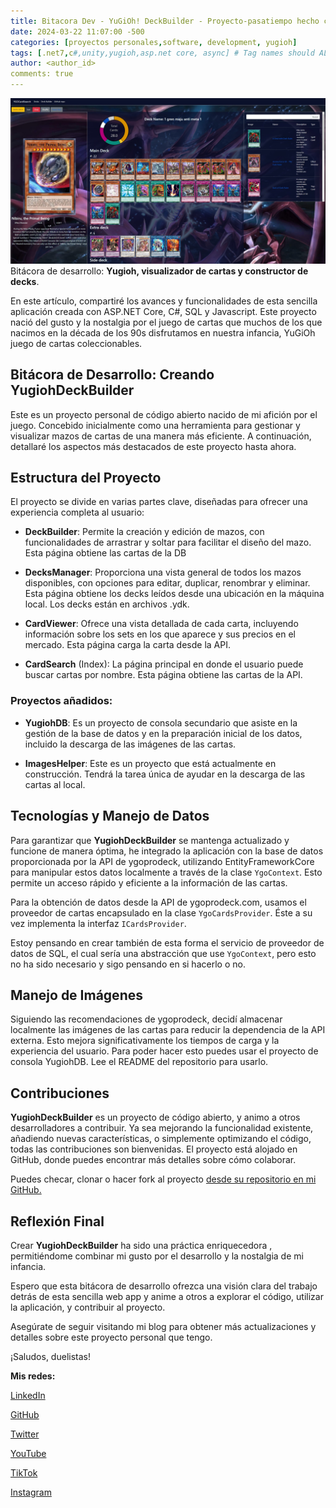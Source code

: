 ```yaml
---
title: Bitacora Dev - YuGiOh! DeckBuilder - Proyecto-pasatiempo hecho con .NET 8
date: 2024-03-22 11:07:00 -500
categories: [proyectos personales,software, development, yugioh] 
tags: [.net7,c#,unity,yugioh,asp.net core, async] # Tag names should ALWAYS be lowercase
author: <author_id>
comments: true
---
```

![image](/assets/img/2captura.jpg) 
Bitácora de desarrollo: **Yugioh, visualizador de cartas y constructor de decks**.

En este artículo, compartiré los avances y funcionalidades de esta sencilla aplicación creada con ASP.NET Core, C#, SQL y Javascript. Este proyecto nació del gusto y la nostalgia por el juego de cartas que muchos de los que nacimos en la década de los 90s disfrutamos en nuestra infancia, YuGiOh juego de cartas coleccionables. 

## Bitácora de Desarrollo: Creando YugiohDeckBuilder
Este es un proyecto personal de código abierto nacido de mi afición por el juego. Concebido inicialmente como una herramienta para gestionar y visualizar mazos de cartas de una manera más eficiente. A continuación, detallaré los aspectos más destacados de este proyecto hasta ahora. 

## Estructura del Proyecto
El proyecto se divide en varias partes clave, diseñadas para ofrecer una experiencia completa al usuario:

- **DeckBuilder**: Permite la creación y edición de mazos, con funcionalidades de arrastrar y soltar para facilitar el diseño del mazo. Esta página obtiene las cartas de la DB 

- **DecksManager**: Proporciona una vista general de todos los mazos disponibles, con opciones para editar, duplicar, renombrar y eliminar. Esta página obtiene los decks leídos desde una ubicación en la máquina local. Los decks están en archivos .ydk. 

- **CardViewer**: Ofrece una vista detallada de cada carta, incluyendo información sobre los sets en los que aparece y sus precios en el mercado. Esta página carga la carta desde la API. 

- **CardSearch** (Index): La página principal en donde el usuario puede buscar cartas por nombre. Esta página obtiene las cartas de la API. 


### Proyectos añadidos: 
- **YugiohDB**: Es un proyecto de consola secundario que asiste en la gestión de la base de datos y en la preparación inicial de los datos, incluido la descarga de las imágenes de las cartas. 
  
- **ImagesHelper**: Este es un proyecto que está actualmente en construcción. Tendrá la tarea única de ayudar en la descarga de las cartas al local. 

## Tecnologías y Manejo de Datos
Para garantizar que **YugiohDeckBuilder** se mantenga actualizado y funcione de manera óptima, he integrado la aplicación con la base de datos proporcionada por la API de ygoprodeck, utilizando EntityFrameworkCore para manipular estos datos localmente a través de la clase ``YgoContext``. Esto permite un acceso rápido y eficiente a la información de las cartas.

Para la obtención de datos desde la API de ygoprodeck.com, usamos el proveedor de cartas encapsulado en la clase ``YgoCardsProvider``. Éste a su vez implementa la interfaz ```ICardsProvider```. 

Estoy pensando en crear también de esta forma el servicio de proveedor de datos de SQL, el cual sería una abstracción que use ``YgoContext``, pero esto no ha sido necesario y sigo pensando en si hacerlo o no. 

## Manejo de Imágenes
Siguiendo las recomendaciones de ygoprodeck, decidí almacenar localmente las imágenes de las cartas para reducir la dependencia de la API externa. Esto mejora significativamente los tiempos de carga y la experiencia del usuario. Para poder hacer esto puedes usar el proyecto de consola YugiohDB. Lee el README del repositorio para usarlo. 

## Contribuciones
**YugiohDeckBuilder** es un proyecto de código abierto, y animo a otros desarrolladores a contribuir. Ya sea mejorando la funcionalidad existente, añadiendo nuevas características, o simplemente optimizando el código, todas las contribuciones son bienvenidas. El proyecto está alojado en GitHub, donde puedes encontrar más detalles sobre cómo colaborar.

Puedes checar, clonar o hacer fork al proyecto [desde su repositorio en mi GitHub.](https://github.com/diego-devs/YuGiOhTCG)


## Reflexión Final
Crear **YugiohDeckBuilder** ha sido una práctica enriquecedora , permitiéndome combinar mi gusto por el desarrollo y la nostalgia de mi infancia. 

Espero que esta bitácora de desarrollo ofrezca una visión clara del trabajo detrás de esta sencilla web app y anime a otros a explorar el código, utilizar la aplicación, y contribuir al proyecto.

Asegúrate de seguir visitando mi blog para obtener más actualizaciones y detalles sobre este proyecto personal que tengo.


¡Saludos, duelistas!


**Mis redes:**

[LinkedIn](https://www.linkedin.com/in/diego-diaz-mendoza/)

[GitHub](https://github.com/diego-devs)

[Twitter](https://twitter.com/Diego_Devs)    

[YouTube](https://www.youtube.com/channel/UCGQmO-aJ9yJSdv_VD8_IDjg)

[TikTok](https://www.tiktok.com/@diegoz.code)

[Instagram](https://www.instagram.com/devs.diego/)
